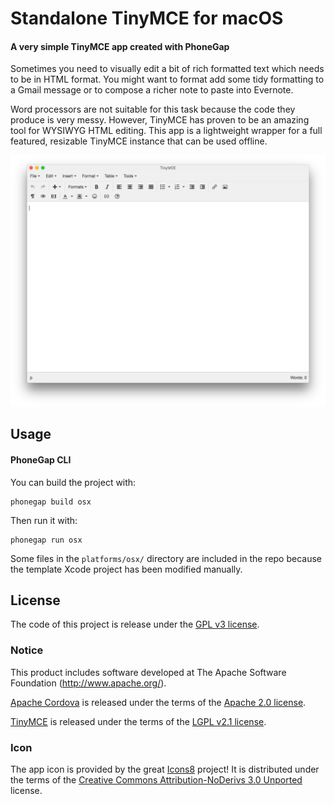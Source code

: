 # Standalone TinyMCE for macOS

#### A very simple TinyMCE app created with PhoneGap

Sometimes you need to visually edit a bit of rich formatted text which needs to
be in HTML format. You might want to format add some tidy formatting to a Gmail
message or to compose a richer note to paste into Evernote.

Word processors are not suitable for this task because the code they produce is
very messy. However, TinyMCE has proven to be an amazing tool for WYSIWYG HTML
editing. This app is a lightweight wrapper for a full featured, resizable
TinyMCE instance that can be used offline.

![Screenshot](misc/screenshot.png)

## Usage

#### PhoneGap CLI

You can build the project with:

    phonegap build osx

Then run it with:

    phonegap run osx

Some files in the `platforms/osx/` directory are included in the repo because
the template Xcode project has been modified manually.

## License

The code of this project is release under the [GPL v3 license](LICENSE).

### Notice

This product includes software developed at The Apache Software Foundation
(<http://www.apache.org/>).

[Apache Cordova](https://cordova.apache.org/) is released under the terms of the
[Apache 2.0 license](misc/Apache2.txt).

[TinyMCE](https://www.tinymce.com/) is released under the terms of the [LGPL
v2.1 license](www/js/tinymce/license.txt).

### Icon

The app icon is provided by the great [Icons8](https://icons8.com/) project! It
is distributed under the terms of the [Creative Commons Attribution-NoDerivs 3.0
Unported](https://creativecommons.org/licenses/by-nd/3.0/) license.
